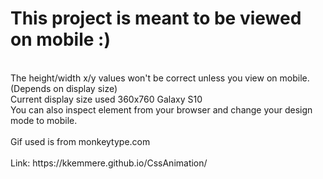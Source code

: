 # This project is meant to be viewed on mobile :)
<br>
The height/width x/y values won't be correct unless you view on mobile. (Depends on display size)<br>
Current display size used 360x760 Galaxy S10<br>
You can also inspect element from your browser and change your design mode to mobile.
<br>
<br>
Gif used is from monkeytype.com
<br><br>
Link: https://kkemmere.github.io/CssAnimation/
